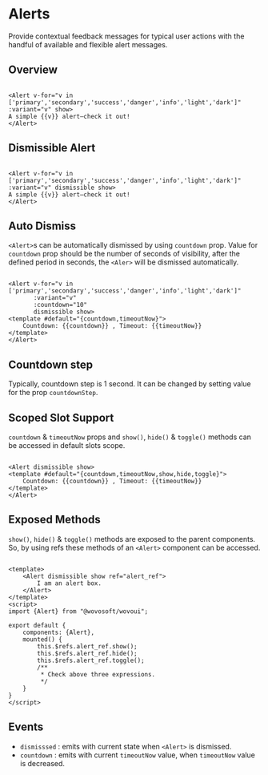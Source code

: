 # Alerts

Provide contextual feedback messages for typical user actions with the handful of available and flexible alert messages.

## Overview


```vue

<Alert v-for="v in ['primary','secondary','success','danger','info','light','dark']" :variant="v" show>
A simple {{v}} alert—check it out!
</Alert>
```

## Dismissible Alert



```vue

<Alert v-for="v in ['primary','secondary','success','danger','info','light','dark']" :variant="v" dismissible show>
A simple {{v}} alert—check it out!
</Alert>
```

## Auto Dismiss

`<Alert>`s can be automatically dismissed by using `countdown` prop. Value for `countdown` prop should be the number of
seconds of visibility, after the defined period in seconds, the `<Aler>` will be dismissed automatically.


```vue

<Alert v-for="v in ['primary','secondary','success','danger','info','light','dark']"
       :variant="v"
       :countdown="10"
       dismissible show>
<template #default="{countdown,timeoutNow}">
    Countdown: {{countdown}} , Timeout: {{timeoutNow}}
</template>
</Alert>
```

## Countdown step

Typically, countdown step is 1 second. It can be changed by setting value for the prop `countdownStep`.

## Scoped Slot Support

`countdown` & `timeoutNow` props and `show()`, `hide()` & `toggle()` methods can be accessed in default slots scope.

```vue

<Alert dismissible show>
<template #default="{countdown,timeoutNow,show,hide,toggle}">
    Countdown: {{countdown}} , Timeout: {{timeoutNow}}
</template>
</Alert>
```

## Exposed Methods

`show()`, `hide()` & `toggle()` methods are exposed to the parent components. So, by using refs these methods of an
`<Alert>` component can be accessed.

```vue

<template>
    <Alert dismissible show ref="alert_ref">
        I am an alert box.
    </Alert>
</template>
<script>
import {Alert} from "@wovosoft/wovoui";

export default {
    components: {Alert},
    mounted() {
        this.$refs.alert_ref.show();
        this.$refs.alert_ref.hide();
        this.$refs.alert_ref.toggle();
        /**
         * Check above three expressions.
         */
    }
}
</script>
```

## Events

- `dismisssed` : emits with current state when `<Alert>` is dismissed.
- `countdown`  : emits with current `timeoutNow` value, when `timeoutNow` value is decreased.

